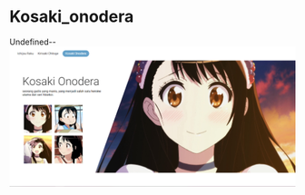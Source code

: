 # Kosaki_onodera
Undefined--
![alt text](https://raw.githubusercontent.com/rdfariz/Kosaki_onodera/master/Screen_shot.png)
